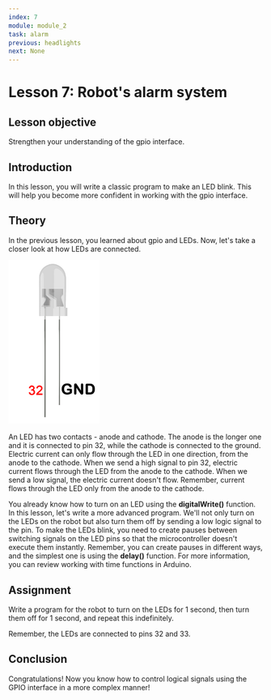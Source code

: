 ```yaml
---
index: 7
module: module_2
task: alarm
previous: headlights
next: None
---
```

# Lesson 7: Robot's alarm system

## Lesson objective
Strengthen your understanding of the gpio interface.

## Introduction
In this lesson, you will write a classic program to make an LED blink. This will help you become more confident in working with the gpio interface.

## Theory
In the previous lesson, you learned about gpio and LEDs. Now, let's take a closer look at how LEDs are connected.

<img src="https://github.com/autolab-fi/line-robot-curriculum/blob/main/images/alarm_1.png?raw=true" alt="led image" style="width:180px;"/>


An LED has two contacts - anode and cathode. The anode is the longer one and it is connected to pin 32, while the cathode is connected to the ground. Electric current can only flow through the LED in one direction, from the anode to the cathode. When we send a high signal to pin 32, electric current flows through the LED from the anode to the cathode. When we send a low signal, the electric current doesn't flow. Remember, current flows through the LED only from the anode to the cathode.

You already know how to turn on an LED using the **digitalWrite()** function. In this lesson, let's write a more advanced program. We'll not only turn on the LEDs on the robot but also turn them off by sending a low logic signal to the pin. To make the LEDs blink, you need to create pauses between switching signals on the LED pins so that the microcontroller doesn't execute them instantly. Remember, you can create pauses in different ways, and the simplest one is using the **delay()** function. For more information, you can review working with time functions in Arduino.

## Assignment
Write a program for the robot to turn on the LEDs for 1 second, then turn them off for 1 second, and repeat this indefinitely.

Remember, the LEDs are connected to pins 32 and 33.

## Conclusion
Congratulations! Now you know how to control logical signals using the GPIO interface in a more complex manner!